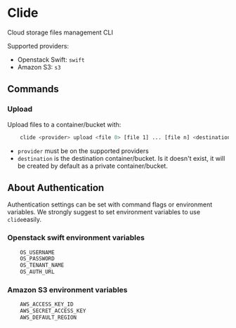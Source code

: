 # Clide

Cloud storage files management CLI

Supported providers:

- Openstack Swift: `swift`
- Amazon S3: `s3`

## Commands

### Upload

Upload files to a container/bucket with:

```bash
    clide <provider> upload <file 0> [file 1] ... [file n] <destination>
```

- `provider` must be on the supported providers
- `destination` is the destination container/bucket. Is it doesn't exist, it will be created by default as a private container/bucket.

## About Authentication

Authentication settings can be set with command flags or environment variables. We strongly suggest to set environment variables to use `clide`easily.

### Openstack swift environment variables

```bash
    OS_USERNAME
    OS_PASSWORD
    OS_TENANT_NAME
    OS_AUTH_URL
```

### Amazon S3 environment variables

```bash
    AWS_ACCESS_KEY_ID
    AWS_SECRET_ACCESS_KEY
    AWS_DEFAULT_REGION
```
